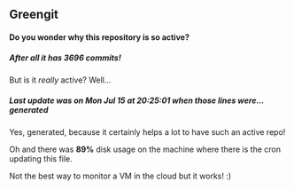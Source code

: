 ## Greengit

#### Do you wonder why this repository is so active?

##### After all it has 3696 commits!

But is it *really* active? Well...

##### Last update was on Mon Jul 15 at 20:25:01 when those lines were... generated

Yes, generated, because it certainly helps a lot to have such an active repo!

Oh and there was **89%** disk usage on the machine
where there is the cron updating this file.

Not the best way to monitor a VM in the cloud but it works! :)
